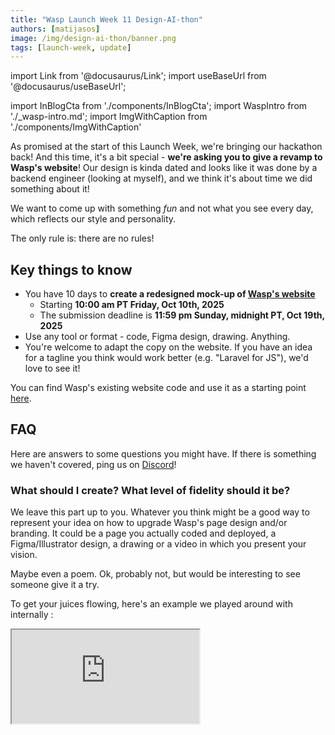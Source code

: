 ```yaml
---
title: "Wasp Launch Week 11 Design-AI-thon"
authors: [matijasos]
image: /img/design-ai-thon/banner.png
tags: [launch-week, update]
---
```


import Link from '@docusaurus/Link';
import useBaseUrl from '@docusaurus/useBaseUrl';

import InBlogCta from './components/InBlogCta';
import WaspIntro from './_wasp-intro.md';
import ImgWithCaption from './components/ImgWithCaption'

<ImgWithCaption
    alt="Launch Week 11 design-ai-thon is here"
    source="img/design-ai-thon/banner.png"
/>

As promised at the start of this Launch Week, we're bringing our hackathon back! And this time, it's a bit special - **we're asking you to give a revamp to Wasp's website**! Our design is kinda dated and looks like it was done by a backend engineer (looking at myself), and we think it's about time we did something about it!

We want to come up with something *fun* and not what you see every day, which reflects our style and personality.

The only rule is: there are no rules!

## Key things to know
- You have 10 days to **create a redesigned mock-up of [Wasp's website](/)**
  - Starting **10:00 am PT Friday, Oct 10th, 2025**
  - The submission deadline is **11:59 pm Sunday, midnight PT, Oct 19th, 2025**
- Use any tool or format - code, Figma design, drawing. Anything.
- You're welcome to adapt the copy on the website. If you have an idea for a tagline you think would work better (e.g. "Laravel for JS"), we'd love to see it!

You can find Wasp's existing website code and use it as a starting point [here](https://github.com/wasp-lang/wasp/blob/release/web/src/pages/index.jsx).

## FAQ
Here are answers to some questions you might have. If there is something we haven't covered, ping us on [Discord](https://discord.com/invite/rzdnErX)!

### What should I create? What level of fidelity should it be?

We leave this part up to you. Whatever you think might be a good way to represent your idea on how to upgrade Wasp's page design and/or branding. It could be a page you actually coded and deployed, a Figma/Illustrator design, a drawing or a video in which you present your vision.

Maybe even a poem. Ok, probably not, but would be interesting to see someone give it a try.

To get your juices flowing, here's an example we played around with internally :

<div className="video-container">
  <iframe src="https://www.youtube.com/embed/5UWX6XkkbL4?si=sQPROo5PGfFWKmn2" frameborder="1" allow="accelerometer; autoplay; clipboard-write; encrypted-media; gyroscope; picture-in-picture; web-share" allowfullscreen />
</div>

### How much of the website should I mock up?

You can go as far as you want. As a minimum, we recommend focusing on the Above-The-Fold aka Hero section of the page. That is the portion of the page you see on your screen when it loads for the first time, before you scroll down.

### Which tools should I use? Can I use AI?

Of course! As the title says, it's a design-AI-thon. We believe that AI has made better design more accessible to anyone (even backend engineers, although that's a tough one) and would love to see it in action!

You're of course also free to go old-school and do it Figma/Sketch/Photoshop/Illustrator or any other design tool out there.

## Prizes
There are 3 categories, and there will be prizes for:
- Best overall project
- Most fun / innovative
- Most technically impressive

For the prizes themselves, we'll give away three beautifully designed pieces of hardware. We think that is just right for the theme of this competition, and will inspire you to channel your inner Jony Ive or Dieter Rams.

<ImgWithCaption
    alt="Design-AI-thon prizes"
    source="img/design-ai-thon/prizes.png"
    caption="I have a very strong urge to cancel this design-ai-thon and ship all the prizes to myself."
/>

- Prize #1: [OB-4 Bluetooth Loudspeaker by teenage engineering](https://teenage.engineering/store/ob-4-ochre)
- Prize #2: [TRMNL - E-ink companion for your desk](https://usetrmnl.com/)
- Prize #3: [Playdate - A tiny handheld game system. With The Crank.](https://play.date/shop/playdate/)

Special thanks goes to folks at TRMNL for offering to sponsor this event by gifting a device! Seems like [me tweeting a lot of stuff](https://x.com/MatijaSosic/status/1974116112548909200) eventually pays off!

***A lil' disclaimer**: If for some reason we can't get our hands on one of the prizes, or can't ship it to your location, we'll swap it out for something just as cool (promise!).*

## Submission

You should submit your project using the [submission form](https://e44cy1h4s0q.typeform.com/to/ZjN0Dr0j) before 11:59 pm PT, Sunday, October 19th, 2025.

## Judging

The Wasp team will judge the winners for each category. We will be looking for:

- Creativity & thinking out of the box
- How well it showcases Wasp’s playful personality
- Visually pleasing
- Attention to detail
- Fun!


## Rules

- Multiple submissions are allowed. You can do as many as you want.
- You must submit before the deadline (no late entries)

## Additional info

- By making a submission, you grant Wasp permission to use screenshots, code snippets, and/or links to your project on our Twitter, blog, website, email updated, and in the Wasp discord server.

## See you there!

<ImgWithCaption
    alt="See you there!"
    source="img/design-ai-thon/boi-painter.png"
    width="500px"
/>

That's - it have fun. Find your inner artist, pair it with AI and let sparks fly. We can't wait to see what you come up with!